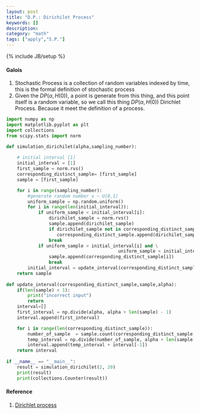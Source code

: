 ```yaml
---
layout: post
title: "D.P.: Dirichilet Process"
keywords: []
description: 
category: "math"
tags: ["apply","S.P."]
---
```

{% include JB/setup %}


#### Galois
1. Stochastic Process is a collection of random variables indexed by time, this
   is the formal definition of stochastic process
2. Given the $DP(\alpha, H(0))$, a point is generate from this thing, and this
   point itself is a random variable, so we call this thing $DP(\alpha, H(0))$ 
   Dirichlet Process. Because it meet the definition of a process.


```python
import numpy as np
import matplotlib.pyplot as plt
import collections
from scipy.stats import norm

def simulation_dirichilet(alpha,sampling_number):
    
    # initial interval [1]
    initial_interval = [1]
    first_sample = norm.rvs()
    corresponding_distinct_sample= [first_sample]
    sample = [first_sample]

    for i in range(sampling_number):
        #generate random number x ~ U[0,1]
        uniform_sample = np.random.uniform()
        for i in range(len(initial_interval)):
            if uniform_sample < initial_interval[i]:
                dirichilet_sample = norm.rvs()
                sample.append(dirichilet_sample)
                if dirichilet_sample not in corresponding_distinct_sample:
                   corresponding_distinct_sample.append(dirichilet_sample) 
                break
            if uniform_sample > initial_interval[i] and \
                                          uniform_sample < initial_interval[i+1]:
                sample.append(corresponding_distinct_sample[i])
                break
        initial_interval = update_interval(corresponding_distinct_sample, sample, alpha)
    return sample
        
def update_interval(corresponding_distinct_sample,sample,alpha):
    if(len(sample) < 1):
        print("incorrect input")
        return 
    interval=[]
    first_interval = np.divide(alpha, alpha + len(sample) - 1)
    interval.append(first_interval)

    for i in range(len(corresponding_distinct_sample)):
        number_of_sample  = sample.count(corresponding_distinct_sample[i]) 
        temp_interval = np.divide(number_of_sample, alpha + len(sample) - 1)
        interval.append(temp_interval + interval[-1])
    return interval
        
if __name__ == "__main__":
    result = simulation_dirichilet(2, 20)
    print(result)
    print(collections.Counter(result))

```


#### Reference
1. [Dirichlet process](https://en.wikipedia.org/wiki/Dirichlet_process#Formal_definition)
